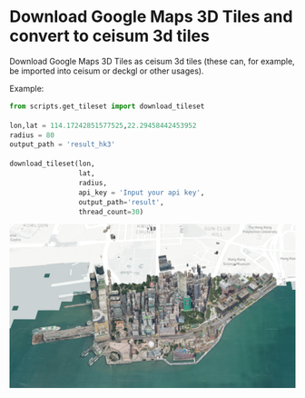 # Download Google Maps 3D Tiles and convert to ceisum 3d tiles

Download Google Maps 3D Tiles as ceisum 3d tiles  (these can, for example, be imported into ceisum or deckgl or other usages).

Example:

```python
from scripts.get_tileset import download_tileset

lon,lat = 114.17242851577525,22.29458442453952
radius = 80
output_path = 'result_hk3'

download_tileset(lon,
                 lat,
                 radius,
                 api_key = 'Input your api key',
                 output_path='result',
                 thread_count=30)
```

![example](imgs/example.png)